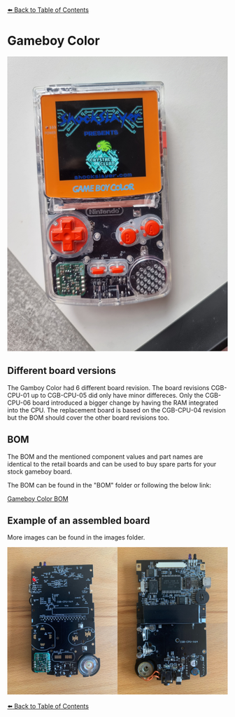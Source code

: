 [:arrow_left: Back to Table of Contents](/../../)

# Gameboy Color

![](/Color/Images/IMG_9703.JPG) 

## Different board versions
The Gamboy Color had 6 different board revision. 
The board revisions CGB-CPU-01 up to CGB-CPU-05 did only have minor differeces. Only the CGB-CPU-06 board introduced a bigger change by having the RAM integrated into the CPU.
The replacement board is based on the CGB-CPU-04 revision but the BOM should cover the other board revisions too.

## BOM
The BOM and the mentioned component values and part names are identical to the retail boards and can be used to buy spare parts for your stock gameboy board.

The BOM can be found in the "BOM" folder or following the below link:

[Gameboy Color BOM](/Color/BOM/BOM_CGB.xlsx)

## Example of an assembled board
More images can be found in the images folder.

![](/Color/Images/Color_Boards.jpg) 

[:arrow_left: Back to Table of Contents](/../../)
